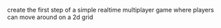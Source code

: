 create the first step of a simple realtime multiplayer game where players can move around on a 2d grid   